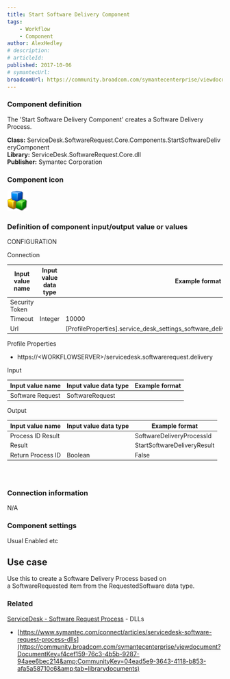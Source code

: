 ```yaml
---
title: Start Software Delivery Component
tags:
    - Workflow
    - Component
author: AlexHedley
# description: 
# articleId: 
published: 2017-10-06
# symantecUrl:
broadcomUrl: https://community.broadcom.com/symantecenterprise/viewdocument/start-software-delivery-component?CommunityKey=04ead5e9-3643-4118-b853-afa5a58710c6&tab=librarydocuments
---
```


### Component definition
  
The 'Start Software Delivery Component' creates a Software Delivery Process.
  
**Class:** ServiceDesk.SoftwareRequest.Core.Components.StartSoftwareDeliveryComponent  
**Library:** ServiceDesk.SoftwareRequest.Core.dll  
**Publisher:** Symantec Corporation
  
### Component icon
  
![cubes](images\cubes.png)
  
### Definition of component input/output value or values
  
CONFIGURATION
  
Connection

| Input value name | Input value data type | Example format |
| --- | --- | --- |
| Security Token |  |  |
| Timeout | Integer | 10000 |
| Url |  | [ProfileProperties].service_desk_settings_software_delivery_url/softwaredeliveryservice.asmx |

Profile Properties
  
- https://&lt;WORKFLOWSERVER&gt;/servicedesk.softwarerequest.delivery

Input

| Input value name | Input value data type | Example format |
| --- | --- | --- |
| Software Request | SoftwareRequest |  |

Output

| Input value name | Input value data type | Example format |
| --- | --- | --- |
| Process ID Result |  | SoftwareDeliveryProcessId |
| Result |  | StartSoftwareDeliveryResult |
| Return Process ID | Boolean | False |

###  
  
### Connection information
  
N/A
  
### Component settings
  
Usual Enabled etc

## Use case
  
Use this to create a Software Delivery Process based on a SoftwareRequested item from the RequestedSoftware data type.

### **Related**
  
[ServiceDesk - Software Request Process](https://community.broadcom.com/symantecenterprise/viewdocument?DocumentKey=253f9b2f-045e-4e05-acb9-fcc37005f674&amp;CommunityKey=206bac34-051d-4ea1-b726-4ea8778c1986&amp;tab=librarydocuments) - DLLs

- [https://www.symantec.com/connect/articles/servicedesk-software-request-process-dlls](https://community.broadcom.com/symantecenterprise/viewdocument?DocumentKey=f4cef159-76c3-4b5b-9287-94aee6bec214&amp;CommunityKey=04ead5e9-3643-4118-b853-afa5a58710c6&amp;tab=librarydocuments)
